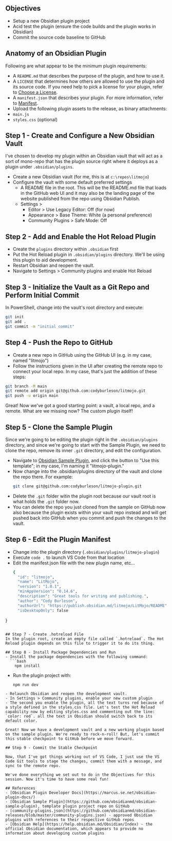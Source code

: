 ## Objectives
- Setup a new Obsidian plugin project
- Acid test the plugin (ensure the code builds and the plugin works in Obsidian)
- Commit the source code baseline to GitHub

## Anatomy of an Obsidian Plugin
Following are what appear to be the minimum plugin requirements:

-   A `README.md` that describes the purpose of the plugin, and how to use it.
-   A `LICENSE` that determines how others are allowed to use the plugin and its source code. If you need help to pick a license for your plugin, refer to [Choose a License](https://choosealicense.com/).
-   A `manifest.json` that describes your plugin. For more information, refer to [Manifest](https://marcus.se.net/obsidian-plugin-docs/manifest).
-   Upload the following plugin assets to the release, as binary attachments:
-   `main.js`
-   `styles.css` (optional)

## Step 1 - Create and Configure a New Obsidian Vault
I've chosen to develop my plugin within an Obsidian vault that will act as a sort of mono-repo that has the plugin source right where it deploys as a plugin under `.obsidian/plugins`.

- Create a new Obsidian vault (for me, this is at `c:\repos\litmojo`)
- Configure the vault with some default preferred settings
	- A README file in the root. This will be the README.md file that loads in the GitHub web UI and it may also be the landing page of the website published from the repo using Obsidian Publish.
	- Settings > 
		- Editor > Use Legacy Editor: Off (for now)
		- Appearance > Base Theme: White (a personal preference)
		- Community Plugins > Safe Mode: Off

## Step 2 - Add and Enable the Hot Reload Plugin
- Create the `plugins` directory within `.obsidian` first 
- Put the Hot Reload plugin in `.obsidian/plugins` directory. We'll be using this plugin to aid development.
- Restart Obsidian and reopen the vault.
- Navigate to Settings > Community plugins and enable Hot Reload

## Step 3 - Initialize the Vault as a Git Repo and Perform Initial Commit

In PowerShell, change into the vault's root directory and execute:

```bash
git init
git add .
git commit -m "initial commit"
```

## Step 4 - Push the Repo to GitHub
- Create a new repo in GitHub using the GitHub UI (e.g. in my case, named "litmojo")
- Follow the instructions given in the UI after creating the remote repo to connect your local repo. In my case, that's just the addition of these steps:

```bash
git branch -M main
git remote add origin git@github.com:codyburleson/litmojo.git
git push -u origin main
```

Great! Now we've got a good starting point: a vault, a local repo, and a remote. What are we missing now? The custom plugin itself!

## Step 5 - Clone the Sample Plugin

Since we're going to be editing the plugin right in the `.obsidian/plugins` directory, and since we're going to start with the Sample Plugin, we need to clone the repo, remove its inner `.git` directory, and edit the configuration.

- Navigate to [Obsidian Sample Plugin](https://github.com/obsidianmd/obsidian-sample-plugin), and click the button to "Use this template"; in my case, I'm naming it "litmojo-plugin."
- Now change into the .obsidian/plugins directory of the vault and clone the repo there. For example:
  ```bash
  git clone git@github.com:codyburleson/litmojo-plugin.git
  ```
- Delete the `.git` folder witin the plugin root because our vault root is what holds the `.git` folder now.
- You can delete the repo you just cloned from the sample on GitHub now also because the plugin exists within your vault repo instead and will get pushed back into GitHub when you commit and push the changes to the vault.

## Step 6 - Edit the Plugin Manifest
- Change into the plugin directory (`.obsidian/plugins/litmojo-plugin`)
- Execute `code .` to launch VS Code from that location
- Edit the manifest.json file with the new plugin name, etc...
  ```bash
  {
	"id": "litmojo",
	"name": "LitMojo",
	"version": "1.0.1",
	"minAppVersion": "0.14.6",
	"description": "Great tools for writing and publishing.",
	"author": "Cody Burleson",
	"authorUrl": "https://publish.obsidian.md/litmojo/LitMojo/README",
	"isDesktopOnly": false
}
```

## Step 7 - Create .hotreload File
In the plugin root, create an empty file called `.hotreload`. The Hot Reload plugin depends on this file to trigger it to do its thing.

## Step 8 - Install Package Dependencies and Run
- Install the package dependencies with the following command:
  ```bash
	npm install
  ```
  - Run the plugin project with:
    ```bash
    npm run dev
```
- Relaunch Obsidian and reopen the development vault.
- In Settings > Community plugins, enable your new custom plugin
- The second you enable the plugin, all the text turns red because of a style defined in the styles.css file. Let's test the Hot Reload capability now by editing styles.css and commenting out the line: `color: red`. all the text in Obsidian should switch back to its default color.

Great! Now we have a development vault and a new working plugin based on the sample plugin. We're ready to rock-n-roll! But, let's commit this stable checkpoint to GitHub before we move forward.

## Step 9 - Commit the Stable Checkpoint

Now, that I've got things working out of VS Code, I just use the VS Code Git tools to stage the changes, commit them with a message, and sync to the remote repo.

We've done everything we set out to do in the Objectives for this session. Now it's time to have some real fun!

## References
- [Obsidian Plugin Developer Docs](https://marcus.se.net/obsidian-plugin-docs/)
- [Obsidian Sample Plugin](https://github.com/obsidianmd/obsidian-sample-plugin), template plugin project repo on GitHub
- [community-plugins.json](https://github.com/obsidianmd/obsidian-releases/blob/master/community-plugins.json) - approved Obsidian plugins with references to their respective GitHub repos
- [Obsidian Help](https://help.obsidian.md/Obsidian/Index) - the official Obsidian documentation, which appears to provide no information about developing custom plugins



